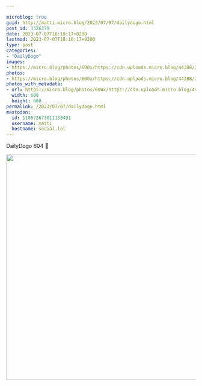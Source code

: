 ```yaml
---

microblog: true
guid: http://matti.micro.blog/2023/07/07/dailydogo.html
post_id: 3326379
date: 2023-07-07T18:10:17+0200
lastmod: 2023-07-07T18:10:17+0200
type: post
categories:
- "DailyDogo"
images:
- https://micro.blog/photos/600x/https://cdn.uploads.micro.blog/44388/2023/35a21cb82de5444f862574db7aaee9d7.jpg
photos:
- https://micro.blog/photos/600x/https://cdn.uploads.micro.blog/44388/2023/35a21cb82de5444f862574db7aaee9d7.jpg
photos_with_metadata:
- url: https://micro.blog/photos/600x/https://cdn.uploads.micro.blog/44388/2023/35a21cb82de5444f862574db7aaee9d7.jpg
  width: 600
  height: 600
permalink: /2023/07/07/dailydogo.html
mastodon:
  id: 110673673011130491
  username: matti
  hostname: social.lol
---
```

DailyDogo 604 🐶

<img src="/media/uploads/2023/35a21cb82de5444f862574db7aaee9d7.jpg" width="600" height="600" alt="" />
